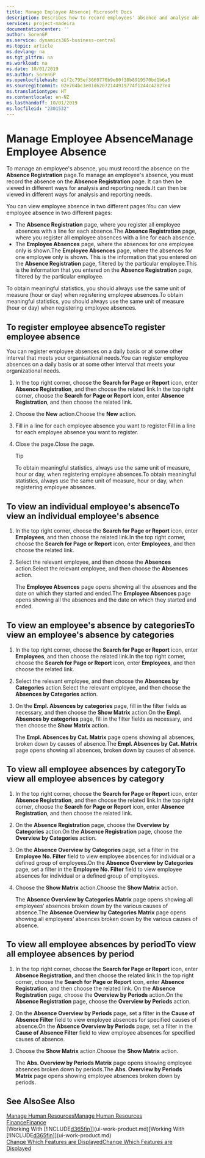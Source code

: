 ```yaml
---
title: Manage Employee Absence| Microsoft Docs
description: Describes how to record employees' absence and analyse absence statistics.
services: project-madeira
documentationcenter: ''
author: SorenGP
ms.service: dynamics365-business-central
ms.topic: article
ms.devlang: na
ms.tgt_pltfrm: na
ms.workload: na
ms.date: 10/01/2019
ms.author: SorenGP
ms.openlocfilehash: e1f2c795ef3669770b9e00f30b8919570bd1b6a8
ms.sourcegitcommit: 02e704bc3e01d62072144919774f1244c42827e4
ms.translationtype: HT
ms.contentlocale: en-NZ
ms.lasthandoff: 10/01/2019
ms.locfileid: "2301532"
---
```

# <a name="manage-employee-absence"></a><span data-ttu-id="4c6cf-103">Manage Employee Absence</span><span class="sxs-lookup"><span data-stu-id="4c6cf-103">Manage Employee Absence</span></span>
<span data-ttu-id="4c6cf-104">To manage an employee's absence, you must record the absence on the **Absence Registration** page.</span><span class="sxs-lookup"><span data-stu-id="4c6cf-104">To manage an employee's absence, you must record the absence on the **Absence Registration** page.</span></span> <span data-ttu-id="4c6cf-105">It can then be viewed in different ways for analysis and reporting needs.</span><span class="sxs-lookup"><span data-stu-id="4c6cf-105">It can then be viewed in different ways for analysis and reporting needs.</span></span>

<span data-ttu-id="4c6cf-106">You can view employee absence in two different pages:</span><span class="sxs-lookup"><span data-stu-id="4c6cf-106">You can view employee absence in two different pages:</span></span>

* <span data-ttu-id="4c6cf-107">The **Absence Registration** page, where you register all employee absences with a line for each absence.</span><span class="sxs-lookup"><span data-stu-id="4c6cf-107">The **Absence Registration** page, where you register all employee absences with a line for each absence.</span></span>
* <span data-ttu-id="4c6cf-108">The **Employee Absences** page, where the absences for one employee only is shown.</span><span class="sxs-lookup"><span data-stu-id="4c6cf-108">The **Employee Absences** page, where the absences for one employee only is shown.</span></span> <span data-ttu-id="4c6cf-109">This is the information that you entered on the **Absence Registration** page, filtered by the particular employee.</span><span class="sxs-lookup"><span data-stu-id="4c6cf-109">This is the information that you entered on the **Absence Registration** page, filtered by the particular employee.</span></span>

<span data-ttu-id="4c6cf-110">To obtain meaningful statistics, you should always use the same unit of measure (hour or day) when registering employee absences.</span><span class="sxs-lookup"><span data-stu-id="4c6cf-110">To obtain meaningful statistics, you should always use the same unit of measure (hour or day) when registering employee absences.</span></span>

## <a name="to-register-employee-absence"></a><span data-ttu-id="4c6cf-111">To register employee absence</span><span class="sxs-lookup"><span data-stu-id="4c6cf-111">To register employee absence</span></span>
<span data-ttu-id="4c6cf-112">You can register employee absences on a daily basis or at some other interval that meets your organisational needs.</span><span class="sxs-lookup"><span data-stu-id="4c6cf-112">You can register employee absences on a daily basis or at some other interval that meets your organizational needs.</span></span>

1. <span data-ttu-id="4c6cf-113">In the top right corner, choose the **Search for Page or Report** icon, enter **Absence Registration**, and then choose the related link.</span><span class="sxs-lookup"><span data-stu-id="4c6cf-113">In the top right corner, choose the **Search for Page or Report** icon, enter **Absence Registration**, and then choose the related link.</span></span>
2. <span data-ttu-id="4c6cf-114">Choose the **New** action.</span><span class="sxs-lookup"><span data-stu-id="4c6cf-114">Choose the **New** action.</span></span>
3. <span data-ttu-id="4c6cf-115">Fill in a line for each employee absence you want to register.</span><span class="sxs-lookup"><span data-stu-id="4c6cf-115">Fill in a line for each employee absence you want to register.</span></span>
4. <span data-ttu-id="4c6cf-116">Close the page.</span><span class="sxs-lookup"><span data-stu-id="4c6cf-116">Close the page.</span></span>

    > [!Tip]
    > <span data-ttu-id="4c6cf-117">To obtain meaningful statistics, always use the same unit of measure, hour or day, when registering employee absences.</span><span class="sxs-lookup"><span data-stu-id="4c6cf-117">To obtain meaningful statistics, always use the same unit of measure, hour or day, when registering employee absences.</span></span>

## <a name="to-view-an-individual-employees-absence"></a><span data-ttu-id="4c6cf-118">To view an individual employee's absence</span><span class="sxs-lookup"><span data-stu-id="4c6cf-118">To view an individual employee's absence</span></span>
1. <span data-ttu-id="4c6cf-119">In the top right corner, choose the **Search for Page or Report** icon, enter **Employees**, and then choose the related link.</span><span class="sxs-lookup"><span data-stu-id="4c6cf-119">In the top right corner, choose the **Search for Page or Report** icon, enter **Employees**, and then choose the related link.</span></span>
2. <span data-ttu-id="4c6cf-120">Select the relevant employee, and then choose the **Absences** action.</span><span class="sxs-lookup"><span data-stu-id="4c6cf-120">Select the relevant employee, and then choose the **Absences** action.</span></span>

    <span data-ttu-id="4c6cf-121">The **Employee Absences** page opens showing all the absences and the date on which they started and ended.</span><span class="sxs-lookup"><span data-stu-id="4c6cf-121">The **Employee Absences** page opens showing all the absences and the date on which they started and ended.</span></span>

## <a name="to-view-an-employees-absence-by-categories"></a><span data-ttu-id="4c6cf-122">To view an employee's absence by categories</span><span class="sxs-lookup"><span data-stu-id="4c6cf-122">To view an employee's absence by categories</span></span>
1. <span data-ttu-id="4c6cf-123">In the top right corner, choose the **Search for Page or Report** icon, enter **Employees**, and then choose the related link.</span><span class="sxs-lookup"><span data-stu-id="4c6cf-123">In the top right corner, choose the **Search for Page or Report** icon, enter **Employees**, and then choose the related link.</span></span>
2. <span data-ttu-id="4c6cf-124">Select the relevant employee, and then choose the **Absences by Categories** action.</span><span class="sxs-lookup"><span data-stu-id="4c6cf-124">Select the relevant employee, and then choose the **Absences by Categories** action.</span></span>
3. <span data-ttu-id="4c6cf-125">On the **Empl. Absences by categories** page, fill in the filter fields as necessary, and then choose the **Show Matrix** action.</span><span class="sxs-lookup"><span data-stu-id="4c6cf-125">On the **Empl. Absences by categories** page, fill in the filter fields as necessary, and then choose the **Show Matrix** action.</span></span>

    <span data-ttu-id="4c6cf-126">The **Empl. Absences by Cat. Matrix** page opens showing all absences, broken down by causes of absence.</span><span class="sxs-lookup"><span data-stu-id="4c6cf-126">The **Empl. Absences by Cat. Matrix** page opens showing all absences, broken down by causes of absence.</span></span>

## <a name="to-view-all-employee-absences-by-category"></a><span data-ttu-id="4c6cf-127">To view all employee absences by category</span><span class="sxs-lookup"><span data-stu-id="4c6cf-127">To view all employee absences by category</span></span>
1. <span data-ttu-id="4c6cf-128">In the top right corner, choose the **Search for Page or Report** icon, enter **Absence Registration**, and then choose the related link.</span><span class="sxs-lookup"><span data-stu-id="4c6cf-128">In the top right corner, choose the **Search for Page or Report** icon, enter **Absence Registration**, and then choose the related link.</span></span>
2. <span data-ttu-id="4c6cf-129">On the **Absence Registration** page, choose the **Overview by Categories** action.</span><span class="sxs-lookup"><span data-stu-id="4c6cf-129">On the **Absence Registration** page, choose the **Overview by Categories** action.</span></span>
3. <span data-ttu-id="4c6cf-130">On the **Absence Overview by Categories** page, set a filter in the **Employee No. Filter** field to view employee absences for individual or a defined group of employees.</span><span class="sxs-lookup"><span data-stu-id="4c6cf-130">On the **Absence Overview by Categories** page, set a filter in the **Employee No. Filter** field to view employee absences for individual or a defined group of employees.</span></span>
4. <span data-ttu-id="4c6cf-131">Choose the **Show Matrix** action.</span><span class="sxs-lookup"><span data-stu-id="4c6cf-131">Choose the **Show Matrix** action.</span></span>

    <span data-ttu-id="4c6cf-132">The **Absence Overview by Categories Matrix** page opens showing all employees’ absences broken down by the various causes of absence.</span><span class="sxs-lookup"><span data-stu-id="4c6cf-132">The **Absence Overview by Categories Matrix** page opens showing all employees’ absences broken down by the various causes of absence.</span></span>

## <a name="to-view-all-employee-absences-by-period"></a><span data-ttu-id="4c6cf-133">To view all employee absences by period</span><span class="sxs-lookup"><span data-stu-id="4c6cf-133">To view all employee absences by period</span></span>
1. <span data-ttu-id="4c6cf-134">In the top right corner, choose the **Search for Page or Report** icon, enter **Absence Registration**, and then choose the related link.</span><span class="sxs-lookup"><span data-stu-id="4c6cf-134">In the top right corner, choose the **Search for Page or Report** icon, enter **Absence Registration**, and then choose the related link.</span></span>
   <span data-ttu-id="4c6cf-135">On the **Absence Registration** page, choose the **Overview by Periods** action.</span><span class="sxs-lookup"><span data-stu-id="4c6cf-135">On the **Absence Registration** page, choose the **Overview by Periods** action.</span></span>
2. <span data-ttu-id="4c6cf-136">On the **Absence Overview by Periods** page, set a filter in the **Cause of Absence Filter** field to view employee absences for specified causes of absence.</span><span class="sxs-lookup"><span data-stu-id="4c6cf-136">On the **Absence Overview by Periods** page, set a filter in the **Cause of Absence Filter** field to view employee absences for specified causes of absence.</span></span>
3. <span data-ttu-id="4c6cf-137">Choose the **Show Matrix** action.</span><span class="sxs-lookup"><span data-stu-id="4c6cf-137">Choose the **Show Matrix** action.</span></span>

    <span data-ttu-id="4c6cf-138">The **Abs. Overview by Periods Matrix** page opens showing employee absences broken down by periods.</span><span class="sxs-lookup"><span data-stu-id="4c6cf-138">The **Abs. Overview by Periods Matrix** page opens showing employee absences broken down by periods.</span></span>

## <a name="see-also"></a><span data-ttu-id="4c6cf-139">See Also</span><span class="sxs-lookup"><span data-stu-id="4c6cf-139">See Also</span></span>
[<span data-ttu-id="4c6cf-140">Manage Human Resources</span><span class="sxs-lookup"><span data-stu-id="4c6cf-140">Manage Human Resources</span></span>](hr-manage-human-resources.md)  
[<span data-ttu-id="4c6cf-141">Finance</span><span class="sxs-lookup"><span data-stu-id="4c6cf-141">Finance</span></span>](finance.md)  
<span data-ttu-id="4c6cf-142">[Working With [!INCLUDE[d365fin](includes/d365fin_md.md)]](ui-work-product.md)</span><span class="sxs-lookup"><span data-stu-id="4c6cf-142">[Working With [!INCLUDE[d365fin](includes/d365fin_md.md)]](ui-work-product.md)</span></span>  
[<span data-ttu-id="4c6cf-143">Change Which Features are Displayed</span><span class="sxs-lookup"><span data-stu-id="4c6cf-143">Change Which Features are Displayed</span></span>](ui-experiences.md)
